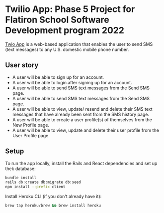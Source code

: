 # Twilio App: Phase 5 Project for Flatiron School Software Development program 2022

[Twio App](https://enigmatic-wave-74156.herokuapp.com/profileform) is a web-based application that enables the user to send SMS (text messages) to any U.S. domestic mobile phone number.

## User story

- A user will be able to sign up for an account.
- A user will be able to login after signing up for an account.
- A user will be able to send SMS text messages from the Send SMS page.
- A user will be able to send SMS text messages from the Send SMS page.
- A user will be able to view, update/ resend and delete their SMS text messages that have already been sent from the SMS history page. 
- A user will be able to create a user profile(s) of themselves from the New Profile page.
- A user will be able to view, update and delete their user profile from the User Profile page. 



## Setup

To run the app locally, install the Rails and React dependencies and set up thek
database:

```sh
bundle install
rails db:create db:migrate db:seed
npm install --prefix client
```

Install Heroku CLI (if you don't already have it):

```sh
brew tap heroku/brew && brew install heroku
```

